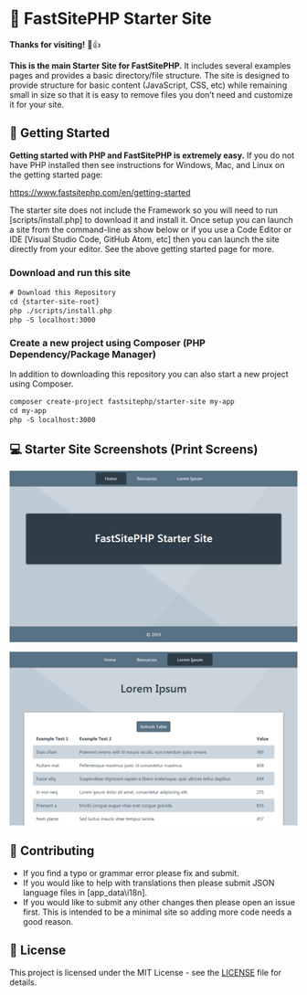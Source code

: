 # 🌟 FastSitePHP Starter Site

**Thanks for visiting!** 🌠👍

**This is the main Starter Site for FastSitePHP.** It includes several examples pages and provides a basic directory/file structure. The site is designed to provide structure for basic content (JavaScript, CSS, etc) while remaining small in size so that it is easy to remove files you don’t need and customize it for your site.

## 🚀 Getting Started

**Getting started with PHP and FastSitePHP is extremely easy.** If you do not have PHP installed then see instructions for Windows, Mac, and Linux on the getting started page:

<a href="https://www.fastsitephp.com/en/getting-started" target="_blank">https://www.fastsitephp.com/en/getting-started</a>

The starter site does not include the Framework so you will need to run [scripts/install.php] to download it and install it. Once setup you can launch a site from the command-line as show below or if you use a Code Editor or IDE [Visual Studio Code, GitHub Atom, etc] then you can launch the site directly from your editor. See the above getting started page for more.

### Download and run this site

~~~
# Download this Repository
cd {starter-site-root}
php ./scripts/install.php
php -S localhost:3000
~~~

### Create a new project using Composer (PHP Dependency/Package Manager)

In addition to downloading this repository you can also start a new project using Composer.

~~~
composer create-project fastsitephp/starter-site my-app
cd my-app
php -S localhost:3000
~~~

## 💻 Starter Site Screenshots (Print Screens)

![Starter Site Home Page](https://raw.githubusercontent.com/fastsitephp/static-files/master/img/starter_site/2019-06-17/home-page.png)

![Starter Site Example Page](https://raw.githubusercontent.com/fastsitephp/static-files/master/img/starter_site/2019-06-17/data-page.png)

## 🤝 Contributing

* If you find a typo or grammar error please fix and submit.
* If you would like to help with translations then please submit JSON language files in [app_data\i18n].
* If you would like to submit any other changes then please open an issue first. This is intended to be a minimal site so adding more code needs a good reason.

## :memo: License

This project is licensed under the MIT License - see the [LICENSE](LICENSE) file for details.
